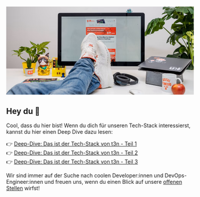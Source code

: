 ![t3n Banner](https://github.com/t3n/.github/blob/main/static/t3n-presse.png)

## Hey du 👋

Cool, dass du hier bist! Wenn du dich für unseren Tech-Stack interessierst, kannst du hier einen Deep Dive dazu lesen:

👉 [Deep-Dive: Das ist der Tech-Stack von t3n - Teil 1](https://t3nbackstageblog.medium.com/deep-dive-das-ist-der-tech-stack-von-t3n-1-398d4fd1b7c0)<br>
👉 [Deep-Dive: Das ist der Tech-Stack von t3n - Teil 2](https://t3nbackstageblog.medium.com/deep-dive-das-ist-der-tech-stack-von-t3n-2-de570d52c23f)<br>
👉 [Deep-Dive: Das ist der Tech-Stack von t3n - Teil 3](https://t3nbackstageblog.medium.com/deep-dive-das-ist-der-tech-stack-von-t3n-3-6e1cdb0c8334)

Wir sind immer auf der Suche nach coolen Developer:innen und DevOps-Engineer:innen und freuen uns, wenn du einen Blick auf unsere [offenen Stellen](https://t3n.de/jobs-bei-t3n/) wirfst!
